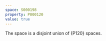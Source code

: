 ```yaml
---
space: S000198
property: P000120
value: true
---
```


The space is a disjoint union of {P120} spaces.
